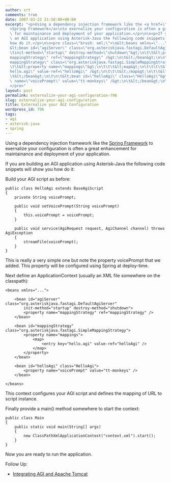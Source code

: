 ```yaml
---
author: srt
comments: true
date: 2007-03-22 21:58:00+00:00
excerpt: "<p>Using a dependency injection framework like the <a href=\"http://www.springframework.org\"\
  >Spring Framework</a>\nto exernalize your configuration is often a great enhancement\
  \ for maintainance and deployment of your application.</p>\n\n<p>If you are building\
  \ an AGI application using Asterisk-Java the following code snippets will show you\n\
  how do it.</p>\n\n<pre class=\"brush: xml;\">\n&lt;beans xmlns=\"...\"&gt;\n\n\t\
  &lt;bean id=\"agiServer\" class=\"org.asteriskjava.fastagi.DefaultAgiServer\"\n\t\
  \tinit-method=\"startup\" destroy-method=\"shutdown\"&gt;\n\t\t&lt;property name=\"\
  mappingStrategy\" ref=\"mappingStrategy\" /&gt;\n\t&lt;/bean&gt;\n\n\t&lt;bean id=\"\
  mappingStrategy\" class=\"org.asteriskjava.fastagi.SimpleMappingStrategy\"&gt;\n\
  \t\t&lt;property name=\"mappings\"&gt;\n\t\t\t&lt;map&gt;\n\t\t\t\t&lt;entry key=\"\
  hello.agi\" value-ref=\"helloAgi\" /&gt;\n\t\t\t&lt;/map&gt;\n\t\t&lt;/property&gt;\n\
  \t&lt;/bean&gt;\n\t\n\t&lt;bean id=\"helloAgi\" class=\"HelloAgi\"&gt;\n\t\t&lt;property\
  \ name=\"voicePrompt\" value=\"tt-monkeys\" /&gt;\n\t&lt;/bean&gt;\n\n&lt;/beans&gt;\n\
  </pre>"
layout: post
permalink: externalize-your-agi-configuration-796
slug: externalize-your-agi-configuration
title: Externalize your AGI Configuration
wordpress_id: 796
tags:
- agi
- asterisk-java
- spring
---
```


Using a dependency injection framework like the [Spring Framework](http://www.springframework.org)
to exernalize your configuration is often a great enhancement for maintainance and deployment of your application.





If you are building an AGI application using Asterisk-Java the following code snippets will show you
how do it:





Build your AGI script as before:




    
    
    public class HelloAgi extends BaseAgiScript
    {
        private String voicePrompt;
        
        public void setVoicePrompt(String voicePrompt)
        {
            this.voicePrompt = voicePrompt;
        }
        
        public void service(AgiRequest request, AgiChannel channel) throws AgiException
        {
            streamFile(voicePrompt);
        }
    }
    





This is really a very simple one but note the property voicePrompt that we added.
This property will be configured using Spring at deploy-time.





Next define an ApplicationContext (usually an XML file somewhere on the classpath):




    
    
    <beans xmlns="...">
    
    	<bean id="agiServer" class="org.asteriskjava.fastagi.DefaultAgiServer"
    		init-method="startup" destroy-method="shutdown">
    		<property name="mappingStrategy" ref="mappingStrategy" />
    	</bean>
    
    	<bean id="mappingStrategy" class="org.asteriskjava.fastagi.SimpleMappingStrategy">
    		<property name="mappings">
    			<map>
    				<entry key="hello.agi" value-ref="helloAgi" />
    			</map>
    		</property>
    	</bean>
    	
    	<bean id="helloAgi" class="HelloAgi">
    		<property name="voicePrompt" value="tt-monkeys" />
    	</bean>
    
    </beans>
    





This context configures your AGI script and defines the mapping of URL to script instance.





Finally provide a main() method somewhere to start the context:




    
    
    public class Main
    {
        public static void main(String[] args)
        {
            new ClassPathXmlApplicationContext("context.xml").start();
        }
    }
    





Now you are ready to run the application.




Follow Up:






  * [Integrating AGI and Apache Tomcat](/asterisk-java/2007/12/06/integrating_agi_and_apache_tomcat.html)


